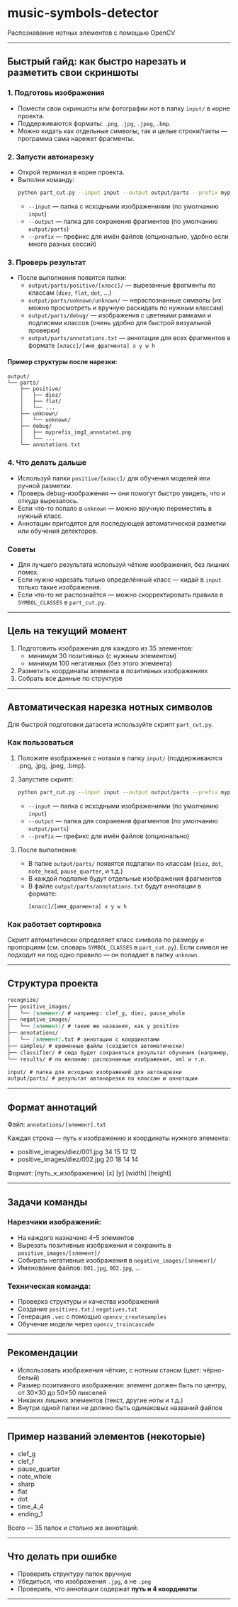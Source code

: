 # music-symbols-detector
 Распознавание нотных элементов с помощью OpenCV

---

## Быстрый гайд: как быстро нарезать и разметить свои скриншоты

### 1. Подготовь изображения
- Помести свои скриншоты или фотографии нот в папку `input/` в корне проекта.
- Поддерживаются форматы: `.png`, `.jpg`, `.jpeg`, `.bmp`.
- Можно кидать как отдельные символы, так и целые строки/такты — программа сама нарежет фрагменты.

### 2. Запусти автонарезку
- Открой терминал в корне проекта.
- Выполни команду:
  ```sh
  python part_cut.py --input input --output output/parts --prefix myprefix_
  ```
  - `--input` — папка с исходными изображениями (по умолчанию `input`)
  - `--output` — папка для сохранения фрагментов (по умолчанию `output/parts`)
  - `--prefix` — префикс для имён файлов (опционально, удобно если много разных сессий)

### 3. Проверь результат
- После выполнения появятся папки:
  - `output/parts/positive/[класс]/` — вырезанные фрагменты по классам (`diez`, `flat`, `dot`, ...)
  - `output/parts/unknown/unknown/` — нераспознанные символы (их можно просмотреть и вручную раскидать по нужным классам)
  - `output/parts/debug/` — изображения с цветными рамками и подписями классов (очень удобно для быстрой визуальной проверки)
  - `output/parts/annotations.txt` — аннотации для всех фрагментов в формате `[класс]/[имя_фрагмента] x y w h`

#### Пример структуры после нарезки:
```
output/
└── parts/
    ├── positive/
    │   ├── diez/
    │   ├── flat/
    │   └── ...
    ├── unknown/
    │   └── unknown/
    ├── debug/
    │   ├── myprefix_img1_annotated.png
    │   └── ...
    └── annotations.txt
```

### 4. Что делать дальше
- Используй папки `positive/[класс]/` для обучения моделей или ручной разметки.
- Проверь debug-изображения — они помогут быстро увидеть, что и откуда вырезалось.
- Если что-то попало в `unknown` — можно вручную переместить в нужный класс.
- Аннотации пригодятся для последующей автоматической разметки или обучения детекторов.

### Советы
- Для лучшего результата используй чёткие изображения, без лишних помех.
- Если нужно нарезать только определённый класс — кидай в `input` только такие изображения.
- Если что-то не распознаётся — можно скорректировать правила в `SYMBOL_CLASSES` в `part_cut.py`.

---

## Цель на текущий момент

1. Подготовить изображения для каждого из 35 элементов:
   - минимум 30 позитивных (с нужным элементом)
   - минимум 100 негативных (без этого элемента)
2. Разметить координаты элемента в позитивных изображениях
3. Собрать все данные по структуре

---

## Автоматическая нарезка нотных символов

Для быстрой подготовки датасета используйте скрипт `part_cut.py`.

### Как пользоваться

1. Положите изображения с нотами в папку `input/` (поддерживаются .png, .jpg, .jpeg, .bmp).
2. Запустите скрипт:
   ```sh
   python part_cut.py --input input --output output/parts --prefix myprefix_
   ```
   - `--input` — папка с исходными изображениями (по умолчанию `input`)
   - `--output` — папка для сохранения фрагментов (по умолчанию `output/parts`)
   - `--prefix` — префикс для имён файлов (опционально)

3. После выполнения:
   - В папке `output/parts/` появятся подпапки по классам (`diez`, `dot`, `note_head`, `pause_quarter`, и т.д.)
   - В каждой подпапке будут отдельные изображения фрагментов
   - В файле `output/parts/annotations.txt` будут аннотации в формате:
     ```
     [класс]/[имя_фрагмента] x y w h
     ```

### Как работает сортировка

Скрипт автоматически определяет класс символа по размеру и пропорциям (см. словарь `SYMBOL_CLASSES` в `part_cut.py`).
Если символ не подходит ни под одно правило — он попадает в папку `unknown`.

---

## Структура проекта

```md
recognize/
├── positive_images/
│   └── [элемент]/ # например: clef_g, diez, pause_whole
├── negative_images/
│   └── [элемент]/ # такие же названия, как у positive
├── annotations/
│   └── [элемент].txt # аннотации с координатами
├── samples/ # временные файлы (создаются автоматически)
├── classifier/ # сюда будет сохраняться результат обучения (например, diez.xml)
└── results/ # по желанию: распознанные изображения, xml и т.п.

input/ # папка для исходных изображений для автонарезки
output/parts/ # результат автонарезки по классам и аннотации
```

---

## Формат аннотаций

Файл: `annotations/[элемент].txt`

Каждая строка — путь к изображению и координаты нужного элемента:
- positive_images/diez/001.jpg 34 15 12 12
- positive_images/diez/002.jpg 20 18 14 14


Формат:
[путь_к_изображению] [x] [y] [width] [height]

---

## Задачи команды

### Нарезчики изображений:
- На каждого назначено 4–5 элементов
- Вырезать позитивные изображения и сохранить в `positive_images/[элемент]/`
- Собирать негативные изображения в `negative_images/[элемент]/`
- Именование файлов: `001.jpg`, `002.jpg`, ...

### Техническая команда:
- Проверка структуры и качества изображений
- Создание `positives.txt` / `negatives.txt`
- Генерация `.vec` с помощью `opencv_createsamples`
- Обучение модели через `opencv_traincascade`

---

## Рекомендации

- Использовать изображения чёткие, с нотным станом (цвет: чёрно-белый)
- Размер позитивного изображения: элемент должен быть по центру, от 30×30 до 50×50 пикселей
- Никаких лишних элементов (текст, другие ноты и т.д.)
- Внутри одной папки не должно быть одинаковых названий файлов

---

## Пример названий элементов (некоторые)

- clef_g
- clef_f
- pause_quarter
- note_whole
- sharp
- flat
- dot
- time_4_4
- ending_1

Всего — 35 папок и столько же аннотаций.

---

## Что делать при ошибке

- Проверить структуру папок вручную
- Убедиться, что изображения `.jpg`, а не `.png`
- Проверить, что аннотации содержат **путь и 4 координаты**

---


